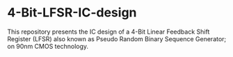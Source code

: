 # 4-Bit-LFSR-IC-design
This repository presents the IC design of a 4-Bit Linear Feedback Shift Register (LFSR) also known as Pseudo Random Binary Sequence Generator; on 90nm CMOS technology.

